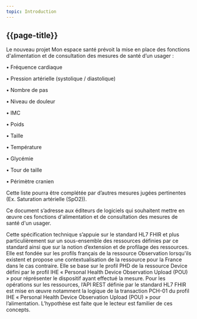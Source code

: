 ```yaml
---
topic: Introduction
---
```

## {{page-title}}


Le nouveau projet Mon espace santé prévoit la mise en place des fonctions d'alimentation et de consultation des mesures de santé d’un usager : 

•	Fréquence cardiaque

•	Pression artérielle (systolique / diastolique)

•	Nombre de pas

•	Niveau de douleur

•	IMC

•	Poids

•	Taille

•	Température

•	Glycémie

•	Tour de taille

•	Périmètre cranien


Cette liste pourra être complétée par d’autres mesures jugées pertinentes (Ex. Saturation artérielle (SpO2)).

Ce document s’adresse aux éditeurs de logiciels qui souhaitent mettre en œuvre ces fonctions d'alimentation et de consultation des mesures de santé d'un usager.

Cette spécification technique s’appuie sur le standard HL7 FHIR et plus particulièrement sur un sous-ensemble des ressources définies par ce standard ainsi que sur la notion d’extension et de profilage des ressources. Elle est fondée sur les profils français de la ressource Observation lorsqu'ils existent et propose une contextualisation de la ressource pour la France dans le cas contraire. Elle se base sur le profil PHD de la ressource Device défini par le profil IHE « Personal Health Device Observation Upload (POU) » pour réprésenter le dispositif ayant effectué la mesure. Pour les opérations sur les ressources, l’API REST définie par le standard HL7 FHIR est mise en œuvre notamment la logique de la transaction PCH-01 du profil IHE « Personal Health Device Observation Upload (POU) » pour l’alimentation.  L’hypothèse est faite que le lecteur est familier de ces concepts.
